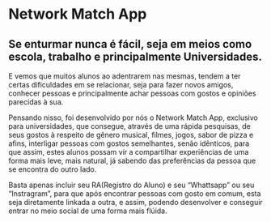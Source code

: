 # Network Match App

## Se enturmar nunca é fácil, seja em meios como escola, trabalho e principalmente Universidades.

E vemos que muitos alunos ao adentrarem nas mesmas, tendem a ter certas dificuldades em se relacionar, seja para fazer novos amigos, conhecer pessoas e principalmente achar pessoas com gostos e opiniões parecidas à sua. 

Pensando nisso, foi desenvolvido por nós o Network Match App, exclusivo para universidades, que consegue, através de uma rápida pesquisas, de seus gostos à respeito de gênero musical, filmes, jogos, sabor de pizza e afins, interligar pessoas com gostos semelhantes, senão idênticos, para que assim, estes alunos possam vir a compartilhar experiências de uma forma mais leve, mais natural, já sabendo das preferências da pessoa que se encontra do outro lado.

Basta apenas incluir seu RA(Registro do Aluno) e seu “Whattsapp” ou seu “Instragram”, para que após encontrar pessoas com gosto em comum, esta seja diretamente linkada a outra, e assim, podendo desenvolver e conseguir entrar no meio social de uma forma mais flúida.